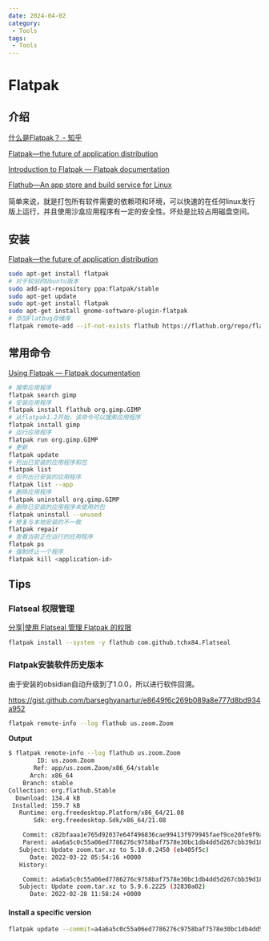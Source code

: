 ```yaml
---
date: 2024-04-02
category: 
 - Tools
tags: 
 - Tools
---
```

# Flatpak

## 介绍
[什么是Flatpak？ - 知乎](https://zhuanlan.zhihu.com/p/267160794)

[Flatpak—the future of application distribution](https://www.flatpak.org/)

[Introduction to Flatpak — Flatpak documentation](https://docs.flatpak.org/en/latest/introduction.html)

[Flathub—An app store and build service for Linux](https://flathub.org/home)

简单来说，就是打包所有软件需要的依赖项和环境，可以快速的在任何linux发行版上运行，并且使用沙盒应用程序有一定的安全性。坏处是比较占用磁盘空间。

## 安装
[Flatpak—the future of application distribution](https://www.flatpak.org/setup/Ubuntu)

```bash
sudo apt-get install flatpak
# 对于较旧的Ubuntu版本
sudo add-apt-repository ppa:flatpak/stable
sudo apt-get update
sudo apt-get install flatpak 
sudo apt-get install gnome-software-plugin-flatpak
# 添加Flatbug存储库
flatpak remote-add --if-not-exists flathub https://flathub.org/repo/flathub.flatpakrepo
```

## 常用命令
[Using Flatpak — Flatpak documentation](https://docs.flatpak.org/en/latest/using-flatpak.html)

```bash
# 搜索应用程序
flatpak search gimp
# 安装应用程序
flatpak install flathub org.gimp.GIMP
# 从flatpak1.2开始，该命令可以搜索应用程序
flatpak install gimp
# 运行应用程序
flatpak run org.gimp.GIMP
# 更新
flatpak update
# 列出已安装的应用程序和包
flatpak list 
# 仅列出已安装的应用程序
flatpak list --app
# 删除应用程序
flatpak uninstall org.gimp.GIMP
# 删除已安装的应用程序未使用的包
flatpak uninstall --unused
# 修复与本地安装的不一致
flatpak repair
# 查看当前正在运行的应用程序
flatpak ps
# 强制终止一个程序
flatpak kill <application-id>
```

## Tips
### Flatseal 权限管理

[分享|使用 Flatseal 管理 Flatpak 的权限](https://linux.cn/article-14736-1.html)
```bash
flatpak install --system -y flathub com.github.tchx84.Flatseal
```

### Flatpak安装软件历史版本

由于安装的obsidian自动升级到了1.0.0，所以进行软件回溯。

<https://gist.github.com/barseghyanartur/e8649f6c269b089a8e777d8bd934a952>

```bash
flatpak remote-info --log flathub us.zoom.Zoom
```

**Output**
```bash
$ flatpak remote-info --log flathub us.zoom.Zoom
        ID: us.zoom.Zoom
       Ref: app/us.zoom.Zoom/x86_64/stable
      Arch: x86_64
    Branch: stable
Collection: org.flathub.Stable
  Download: 134.4 kB
 Installed: 159.7 kB
   Runtime: org.freedesktop.Platform/x86_64/21.08
       Sdk: org.freedesktop.Sdk/x86_64/21.08

    Commit: c82bfaaa1e765d92037e64f496836cae99413f979945faef9ce20fe9f9a3bb03
    Parent: a4a6a5c0c55a06ed7786276c9758baf7578e30bc1db4dd5d267cbb39d18884d3
   Subject: Update zoom.tar.xz to 5.10.0.2450 (eb405f5c)
      Date: 2022-03-22 05:54:16 +0000
   History: 

    Commit: a4a6a5c0c55a06ed7786276c9758baf7578e30bc1db4dd5d267cbb39d18884d3
   Subject: Update zoom.tar.xz to 5.9.6.2225 (32830a02)
      Date: 2022-02-28 11:58:24 +0000

```

#### Install a specific version
```bash
flatpak update --commit=a4a6a5c0c55a06ed7786276c9758baf7578e30bc1db4dd5d267cbb39d18884d3 us.zoom.Zoom
```
